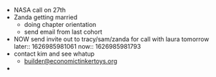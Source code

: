 - NASA call on 27th
- Zanda getting married
	- doing chapter orientation
	- send email from last cohort
- NOW send invite out to tracy/sam/zanda for call with laura tomorrow
  later:: 1626985981061
  now:: 1626985981793
- contact kim and see whatup
	- builder@economictinkertoys.org
-